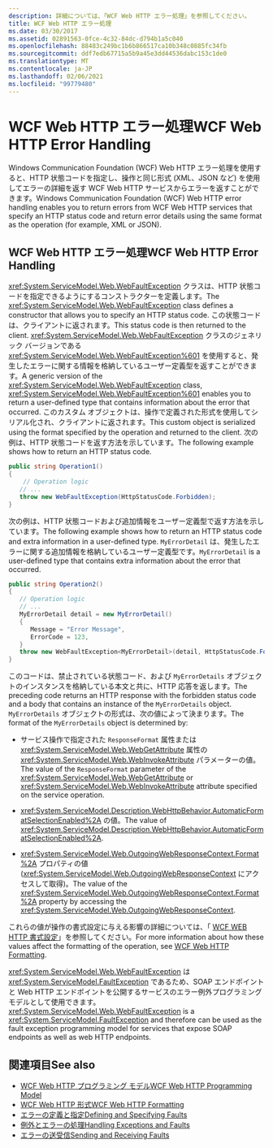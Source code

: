 ```yaml
---
description: 詳細については、「WCF Web HTTP エラー処理」を参照してください。
title: WCF Web HTTP エラー処理
ms.date: 03/30/2017
ms.assetid: 02891563-0fce-4c32-84dc-d794b1a5c040
ms.openlocfilehash: 88483c249bc1b6b866517ca10b348c0885fc34fb
ms.sourcegitcommit: ddf7edb67715a5b9a45e3dd44536dabc153c1de0
ms.translationtype: MT
ms.contentlocale: ja-JP
ms.lasthandoff: 02/06/2021
ms.locfileid: "99779480"
---
```

# <a name="wcf-web-http-error-handling"></a><span data-ttu-id="bec2c-103">WCF Web HTTP エラー処理</span><span class="sxs-lookup"><span data-stu-id="bec2c-103">WCF Web HTTP Error Handling</span></span>

<span data-ttu-id="bec2c-104">Windows Communication Foundation (WCF) Web HTTP エラー処理を使用すると、HTTP 状態コードを指定し、操作と同じ形式 (XML、JSON など) を使用してエラーの詳細を返す WCF Web HTTP サービスからエラーを返すことができます。</span><span class="sxs-lookup"><span data-stu-id="bec2c-104">Windows Communication Foundation (WCF) Web HTTP error handling enables you to return errors from WCF Web HTTP services that specify an HTTP status code and return error details using the same format as the operation (for example, XML or JSON).</span></span>  
  
## <a name="wcf-web-http-error-handling"></a><span data-ttu-id="bec2c-105">WCF Web HTTP エラー処理</span><span class="sxs-lookup"><span data-stu-id="bec2c-105">WCF Web HTTP Error Handling</span></span>  

 <span data-ttu-id="bec2c-106"><xref:System.ServiceModel.Web.WebFaultException> クラスは、HTTP 状態コードを指定できるようにするコンストラクターを定義します。</span><span class="sxs-lookup"><span data-stu-id="bec2c-106">The <xref:System.ServiceModel.Web.WebFaultException> class defines a constructor that allows you to specify an HTTP status code.</span></span> <span data-ttu-id="bec2c-107">この状態コードは、クライアントに返されます。</span><span class="sxs-lookup"><span data-stu-id="bec2c-107">This status code is then returned to the client.</span></span> <span data-ttu-id="bec2c-108"><xref:System.ServiceModel.Web.WebFaultException> クラスのジェネリック バージョンである <xref:System.ServiceModel.Web.WebFaultException%601> を使用すると、発生したエラーに関する情報を格納しているユーザー定義型を返すことができます。</span><span class="sxs-lookup"><span data-stu-id="bec2c-108">A generic version of the <xref:System.ServiceModel.Web.WebFaultException> class, <xref:System.ServiceModel.Web.WebFaultException%601> enables you to return a user-defined type that contains information about the error that occurred.</span></span> <span data-ttu-id="bec2c-109">このカスタム オブジェクトは、操作で定義された形式を使用してシリアル化され、クライアントに返されます。</span><span class="sxs-lookup"><span data-stu-id="bec2c-109">This custom object is serialized using the format specified by the operation and returned to the client.</span></span> <span data-ttu-id="bec2c-110">次の例は、HTTP 状態コードを返す方法を示しています。</span><span class="sxs-lookup"><span data-stu-id="bec2c-110">The following example shows how to return an HTTP status code.</span></span>  
  
```csharp
public string Operation1()
{
    // Operation logic  
   // ...
   throw new WebFaultException(HttpStatusCode.Forbidden);
}  
```  
  
 <span data-ttu-id="bec2c-111">次の例は、HTTP 状態コードおよび追加情報をユーザー定義型で返す方法を示しています。</span><span class="sxs-lookup"><span data-stu-id="bec2c-111">The following example shows how to return an HTTP status code and extra information in a user-defined type.</span></span> <span data-ttu-id="bec2c-112">`MyErrorDetail` は、発生したエラーに関する追加情報を格納しているユーザー定義型です。</span><span class="sxs-lookup"><span data-stu-id="bec2c-112">`MyErrorDetail` is a user-defined type that contains extra information about the error that occurred.</span></span>  
  
```csharp
public string Operation2()
{
   // Operation logic  
   // ...
   MyErrorDetail detail = new MyErrorDetail()
   {  
      Message = "Error Message",  
      ErrorCode = 123,  
   }  
   throw new WebFaultException<MyErrorDetail>(detail, HttpStatusCode.Forbidden);  
}  
```  
  
 <span data-ttu-id="bec2c-113">このコードは、禁止されている状態コード、および `MyErrorDetails` オブジェクトのインスタンスを格納している本文と共に、HTTP 応答を返します。</span><span class="sxs-lookup"><span data-stu-id="bec2c-113">The preceding code returns an HTTP response with the forbidden status code and a body that contains an instance of the `MyErrorDetails` object.</span></span> <span data-ttu-id="bec2c-114">`MyErrorDetails` オブジェクトの形式は、次の値によって決まります。</span><span class="sxs-lookup"><span data-stu-id="bec2c-114">The format of the `MyErrorDetails` object is determined by:</span></span>  
  
- <span data-ttu-id="bec2c-115">サービス操作で指定された `ResponseFormat` 属性または <xref:System.ServiceModel.Web.WebGetAttribute> 属性の <xref:System.ServiceModel.Web.WebInvokeAttribute> パラメーターの値。</span><span class="sxs-lookup"><span data-stu-id="bec2c-115">The value of the `ResponseFormat` parameter of the <xref:System.ServiceModel.Web.WebGetAttribute> or <xref:System.ServiceModel.Web.WebInvokeAttribute> attribute specified on the service operation.</span></span>  
  
- <span data-ttu-id="bec2c-116"><xref:System.ServiceModel.Description.WebHttpBehavior.AutomaticFormatSelectionEnabled%2A> の値。</span><span class="sxs-lookup"><span data-stu-id="bec2c-116">The value of <xref:System.ServiceModel.Description.WebHttpBehavior.AutomaticFormatSelectionEnabled%2A>.</span></span>  
  
- <span data-ttu-id="bec2c-117"><xref:System.ServiceModel.Web.OutgoingWebResponseContext.Format%2A> プロパティの値 (<xref:System.ServiceModel.Web.OutgoingWebResponseContext> にアクセスして取得)。</span><span class="sxs-lookup"><span data-stu-id="bec2c-117">The value of the <xref:System.ServiceModel.Web.OutgoingWebResponseContext.Format%2A> property by accessing the <xref:System.ServiceModel.Web.OutgoingWebResponseContext>.</span></span>  
  
 <span data-ttu-id="bec2c-118">これらの値が操作の書式設定に与える影響の詳細については、「 [WCF WEB HTTP 書式設定](wcf-web-http-formatting.md)」を参照してください。</span><span class="sxs-lookup"><span data-stu-id="bec2c-118">For more information about how these values affect the formatting of the operation, see [WCF Web HTTP Formatting](wcf-web-http-formatting.md).</span></span>  
  
 <span data-ttu-id="bec2c-119"><xref:System.ServiceModel.Web.WebFaultException> は <xref:System.ServiceModel.FaultException> であるため、SOAP エンドポイントと Web HTTP エンドポイントを公開するサービスのエラー例外プログラミング モデルとして使用できます。</span><span class="sxs-lookup"><span data-stu-id="bec2c-119"><xref:System.ServiceModel.Web.WebFaultException> is a <xref:System.ServiceModel.FaultException> and therefore can be used as the fault exception programming model for services that expose SOAP endpoints as well as web HTTP endpoints.</span></span>  
  
## <a name="see-also"></a><span data-ttu-id="bec2c-120">関連項目</span><span class="sxs-lookup"><span data-stu-id="bec2c-120">See also</span></span>

- [<span data-ttu-id="bec2c-121">WCF Web HTTP プログラミング モデル</span><span class="sxs-lookup"><span data-stu-id="bec2c-121">WCF Web HTTP Programming Model</span></span>](wcf-web-http-programming-model.md)
- [<span data-ttu-id="bec2c-122">WCF Web HTTP 形式</span><span class="sxs-lookup"><span data-stu-id="bec2c-122">WCF Web HTTP Formatting</span></span>](wcf-web-http-formatting.md)
- [<span data-ttu-id="bec2c-123">エラーの定義と指定</span><span class="sxs-lookup"><span data-stu-id="bec2c-123">Defining and Specifying Faults</span></span>](../defining-and-specifying-faults.md)
- [<span data-ttu-id="bec2c-124">例外とエラーの処理</span><span class="sxs-lookup"><span data-stu-id="bec2c-124">Handling Exceptions and Faults</span></span>](../extending/handling-exceptions-and-faults.md)
- [<span data-ttu-id="bec2c-125">エラーの送受信</span><span class="sxs-lookup"><span data-stu-id="bec2c-125">Sending and Receiving Faults</span></span>](../sending-and-receiving-faults.md)
